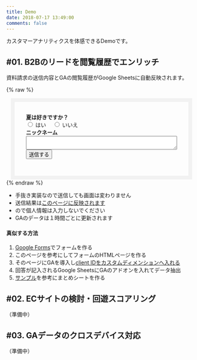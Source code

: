 ```yaml
---
title: Demo
date: 2018-07-17 13:49:00
comments: false
---
```


カスタマーアナリティクスを体感できるDemoです。

## #01. B2Bのリードを閲覧履歴でエンリッチ
資料請求の送信内容とGAの閲覧履歴がGoogle Sheetsに自動反映されます。

{% raw %}
<script>
  function postToGoogle() {
   var field1 = $("input[type='radio'][name='qs1']:checked").val();
   var field2 = $('#feed').val();
   var clientid = "x" + ga.getAll()[0].get('clientId');
   $.ajax({
     url: "https://docs.google.com/forms/d/e/1FAIpQLSewFdljex3bfTvxxc07HwpptyzTUx-j9-adEnbA8CK1_552IA/formResponse",
     data: {
       "entry.1340666436": clientid,
       "entry.877086558": field1,
       "entry.443565211": field2
     },
     type: "POST",
     dataType: "xml",
     statusCode: {
       0: function() {
         //Success message
       },
       200: function() {
         //Success Message
       }
     }
   });
 }
</script>

<div class="form-box">
<form action="javascript: postToGoogle()">
    <b>夏は好きですか？</b>
    <div>
    <input type="radio" id="qs1" name="qs1" value="はい" />
    <label for="qs1">はい</label>　
    <input type="radio" id="qs2" name="qs1" value="いいえ" />
    <label for="qs2">いいえ</label>
    </div>
    <div>
    <b>ニックネーム</b>
    <textarea id="nickname" name="feed"></textarea>
    </div>
    <button type="submit" class="post-action-btn btn">
      送信する
    </button>
</form>
</div>
<style>
.form-box {
  max-width: 400px;
  margin: auto;
  padding: 30px;
  border: 10px solid #f2f2f2;
}
textarea {
  width: 100%;
}
</style>
{% endraw %}

- 手抜き実装なので送信しても画面は変わりません
- 送信結果は[このページに反映されます](https://docs.google.com/spreadsheets/d/1LJsKR3eyBy34apzdVgtYV8d3mZT-mp3kA0pgV7oLAiw/edit#gid=418492740)
 - ので個人情報は入力しないでください
 - GAのデータは１時間ごとに更新されます

#### 真似する方法
1. [Google Forms](https://www.google.com/forms/about/)でフォームを作る
2. このページを参考にしてフォームのHTMLページを作る
3. そのページにGAを導入し[client IDをカスタムディメンションへ入れる](/news/how-to-measure-google-analytics-client-id-with-gtm-2017/)
4. 回答が記入されるGoogle SheetsにGAのアドオンを入れてデータ抽出
5. [サンプル](https://docs.google.com/spreadsheets/d/1LJsKR3eyBy34apzdVgtYV8d3mZT-mp3kA0pgV7oLAiw/edit#gid=406719613)を参考にまとめシートを作る

## #02. ECサイトの検討・回遊スコアリング
（準備中）

## #03. GAデータのクロスデバイス対応
（準備中）
